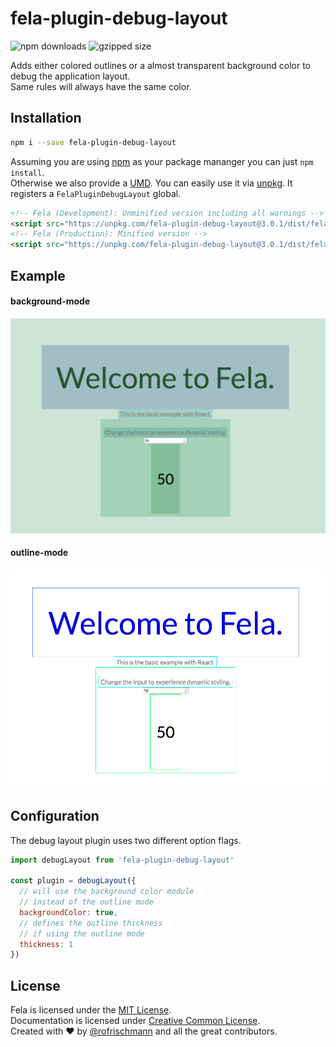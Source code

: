 # fela-plugin-debug-layout


<img alt="npm downloads" src="https://img.shields.io/npm/dm/fela-plugin-debug-layout.svg">
<img alt="gzipped size" src="https://img.shields.io/badge/gzipped-0.49kb-brightgreen.svg">

Adds either colored outlines or a almost transparent background color to debug the application layout.<br>
Same rules will always have the same color.

## Installation
```sh
npm i --save fela-plugin-debug-layout
```
Assuming you are using [npm](https://www.npmjs.com) as your package mananger you can just `npm install`.<br>
Otherwise we also provide a [UMD](https://github.com/umdjs/umd). You can easily use it via [unpkg](https://unpkg.com/). It registers a `FelaPluginDebugLayout` global.
```HTML
<!-- Fela (Development): Unminified version including all warnings -->
<script src="https://unpkg.com/fela-plugin-debug-layout@3.0.1/dist/fela-plugin-debug-layout.js"></script>
<!-- Fela (Production): Minified version -->
<script src="https://unpkg.com/fela-plugin-debug-layout@3.0.1/dist/fela-plugin-debug-layout.min.js"></script>
```

## Example
#### background-mode
![Preview Background](preview-background.png)

#### outline-mode
![Preview Outline](preview-outline.png)



## Configuration
The debug layout plugin uses two different option flags.

```javascript
import debugLayout from 'fela-plugin-debug-layout'

const plugin = debugLayout({
  // will use the background color module
  // instead of the outline mode
  backgroundColor: true,
  // defines the outline thickness
  // if using the outline mode
  thickness: 1
})
```


## License
Fela is licensed under the [MIT License](http://opensource.org/licenses/MIT).<br>
Documentation is licensed under [Creative Common License](http://creativecommons.org/licenses/by/4.0/).<br>
Created with ♥ by [@rofrischmann](http://rofrischmann.de) and all the great contributors.
